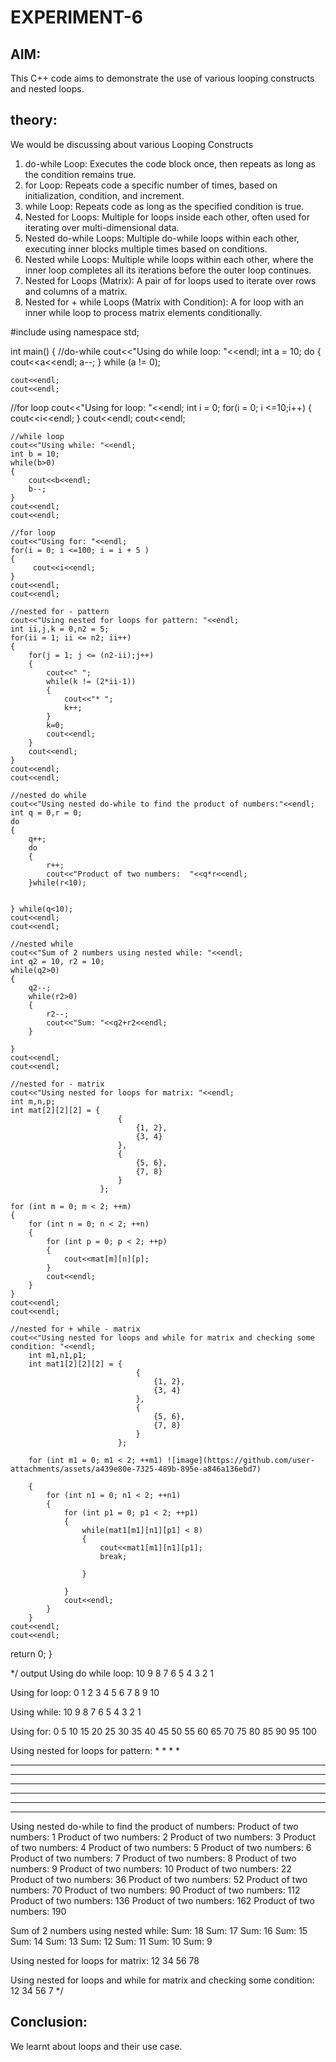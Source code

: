 # EXPERIMENT-6
## AIM:
This C++ code aims to demonstrate the use of various looping constructs and nested loops.
## theory:
We would be discussing about various Looping Constructs
1.	do-while Loop: Executes the code block once, then repeats as long as the condition remains true.
2.	for Loop: Repeats code a specific number of times, based on initialization, condition, and increment.
3.	while Loop: Repeats code as long as the specified condition is true.
4.	Nested for Loops: Multiple for loops inside each other, often used for iterating over multi-dimensional data.
5.	Nested do-while Loops: Multiple do-while loops within each other, executing inner blocks multiple times based on conditions.
6.	Nested while Loops: Multiple while loops within each other, where the inner loop completes all its iterations before the outer loop continues.
7.	Nested for Loops (Matrix): A pair of for loops used to iterate over rows and columns of a matrix.
8.	Nested for + while Loops (Matrix with Condition): A for loop with an inner while loop to process matrix elements conditionally.

#include <iostream>
using namespace std; 

int main()
{
    //do-while
    cout<<"Using do while loop: "<<endl;
    int a = 10;
    do
    {
        cout<<a<<endl;
        a--;
    } while (a != 0);

    cout<<endl;
    cout<<endl;

   //for loop
    cout<<"Using for loop: "<<endl;
    int i = 0;
    for(i = 0; i <=10;i++)
    {
        cout<<i<<endl;
    }
    cout<<endl;
    cout<<endl;

    //while loop
    cout<<"Using while: "<<endl;
    int b = 10;
    while(b>0)
    {
        cout<<b<<endl;
        b--;
    }
    cout<<endl;
    cout<<endl;

    //for loop
    cout<<"Using for: "<<endl;
    for(i = 0; i <=100; i = i + 5 )
    {
         cout<<i<<endl;
    }
    cout<<endl;
    cout<<endl;

    //nested for - pattern
    cout<<"Using nested for loops for pattern: "<<endl;
    int ii,j,k = 0,n2 = 5;
    for(ii = 1; ii <= n2; ii++)
    {
        for(j = 1; j <= (n2-ii);j++)
        {
            cout<<" ";
            while(k != (2*ii-1))
            {
                cout<<"* ";
                k++;
            }
            k=0;
            cout<<endl;    
        }   
        cout<<endl;
    }
    cout<<endl;
    cout<<endl;

    //nested do while
    cout<<"Using nested do-while to find the product of numbers:"<<endl;
    int q = 0,r = 0;
    do
    {
        q++;
        do
        {
            r++;
            cout<<"Product of two numbers:  "<<q*r<<endl;
        }while(r<10);
        

    } while(q<10);
    cout<<endl;
    cout<<endl; 

    //nested while
    cout<<"Sum of 2 numbers using nested while: "<<endl;
    int q2 = 10, r2 = 10;
    while(q2>0)
    {
        q2--;
        while(r2>0)
        {
            r2--;
            cout<<"Sum: "<<q2+r2<<endl;
        }

    }
    cout<<endl;
    cout<<endl; 
    
    //nested for - matrix
    cout<<"Using nested for loops for matrix: "<<endl;
    int m,n,p;
    int mat[2][2][2] = {
                            {
                                {1, 2},
                                {3, 4}
                            }, 
                            {
                                {5, 6}, 
                                {7, 8}
                            }
                        };

    for (int m = 0; m < 2; ++m) 
    {
        for (int n = 0; n < 2; ++n) 
        {
            for (int p = 0; p < 2; ++p) 
            {
                cout<<mat[m][n][p];
            }
            cout<<endl;
        }
    }
    cout<<endl;
    cout<<endl; 
    
    //nested for + while - matrix
    cout<<"Using nested for loops and while for matrix and checking some condition: "<<endl;
        int m1,n1,p1;
        int mat1[2][2][2] = {
                                {
                                    {1, 2},
                                    {3, 4}
                                }, 
                                {
                                    {5, 6}, 
                                    {7, 8}
                                }
                            };

        for (int m1 = 0; m1 < 2; ++m1) ![image](https://github.com/user-attachments/assets/a439e80e-7325-489b-895e-a846a136ebd7)

        {
            for (int n1 = 0; n1 < 2; ++n1) 
            {
                for (int p1 = 0; p1 < 2; ++p1) 
                {
                    while(mat1[m1][n1][p1] < 8)
                    {
                        cout<<mat1[m1][n1][p1];
                        break;

                    }
                    
                }
                cout<<endl;
            }
        }
    cout<<endl;
    cout<<endl; 

   return 0;
}


*/ output
Using do while loop: 
10
9
8
7
6
5
4
3
2
1


Using for loop: 
0
1
2
3
4
5
6
7
8
9
10


Using while: 
10
9
8
7
6
5
4
3
2
1


Using for:
0
5
10
15
20
25
30
35
40
45
50
55
60
65
70
75
80
85
90
95
100


Using nested for loops for pattern:
 *
 *
 *
 *

 * * * 
 * * *
 * * *

 * * * * *
 * * * * *

 * * * * * * *




Using nested do-while to find the product of numbers:
Product of two numbers:  1
Product of two numbers:  2
Product of two numbers:  3
Product of two numbers:  4
Product of two numbers:  5
Product of two numbers:  6
Product of two numbers:  7
Product of two numbers:  8
Product of two numbers:  9
Product of two numbers:  10
Product of two numbers:  22
Product of two numbers:  36
Product of two numbers:  52
Product of two numbers:  70
Product of two numbers:  90
Product of two numbers:  112
Product of two numbers:  136
Product of two numbers:  162
Product of two numbers:  190


Sum of 2 numbers using nested while:
Sum: 18
Sum: 17
Sum: 16
Sum: 15
Sum: 14
Sum: 13
Sum: 12
Sum: 11
Sum: 10
Sum: 9


Using nested for loops for matrix:
12
34
56
78


Using nested for loops and while for matrix and checking some condition:
12
34
56
7
*/
## Conclusion:
We learnt about loops and their use case.
